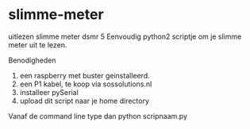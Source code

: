 # slimme-meter
uitlezen slimme meter dsmr 5
Eenvoudig python2 scriptje om je slimme meter uit te lezen.

Benodigheden 
1. een raspberry met buster geinstalleerd.
2. een P1 kabel, te koop via sossolutions.nl
3. installeer pySerial
4. upload dit script naar je home directory

Vanaf de command line type dan python scripnaam.py
